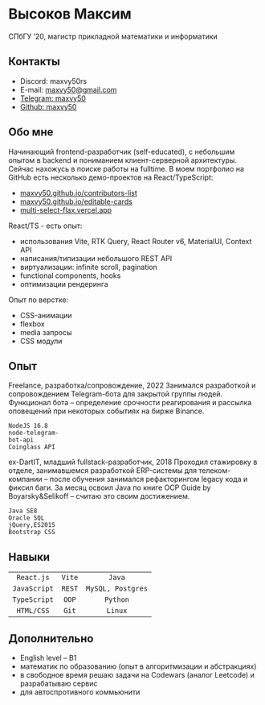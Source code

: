 # Высоков Максим
СПбГУ ’20, магистр прикладной математики и информатики

## Контакты
* Discord: maxvy50rs
* E-mail: maxvy50@gmail.com
* [Telegram: maxvy50](t.me/maxvy50)
* [Github: maxvy50](github.com/maxvy50)

## Обо мне
Начинающий frontend-разработчик (self-educated), с небольшим опытом в backend и
пониманием клиент-серверной архитектуры. Сейчас нахожусь в поиске работы на fulltime.
В моем портфолио на GitHub есть несколько демо-проектов на React/TypeScript:
* [maxvy50.github.io/contributors-list](maxvy50.github.io/contributors-list)
* [maxvy50.github.io/editable-cards](maxvy50.github.io/editable-cards)
* [multi-select-flax.vercel.app](multi-select-flax.vercel.app)

React/TS - есть опыт:
* использования Vite, RTK Query, React Router v6,
MaterialUI, Context API
* написания/типизации небольшого REST API
* виртуализации: infinite scroll, pagination
* functional components, hooks
* оптимизации рендеринга

Опыт по верстке:
* CSS-анимации
* flexbox
* media запросы
* CSS модули

## Опыт
Freelance, разработка/сопровождение, 2022
Занимался разработкой и сопровождением Telegram-бота для закрытой
группы людей. Функционал бота – определение срочности реагирования и
рассылка оповещений при некоторых событиях на бирже Binance.
```
NodeJS 16.8
node-telegram-
bot-api
Coinglass API
```

ex-DartIT, младший fullstack-разработчик, 2018
Проходил стажировку в отделе, занимавшемся разработкой ERP-системы
для телеком-компании – после обучения занимался рефакторингом legacy
кода и фиксил баги. За месяц освоил Java по книге OCP Guide by
Boyarsky&Selikoff – считаю это своим достижением.
```
Java SE8
Oracle SQL
jQuery,ES2015
Bootstrap CSS
```

## Навыки
|                 |                 |                  |
|:---------------:|:---------------:|:----------------:|
|  `React.js`     |    `Vite`       |    `Java`        |
|  `JavaScript`   |    `REST`       | `MySQL, Postgres`|
|  `TypeScript`   |    `OOP`        | `Python`         |
|  `HTML/CSS`     |    `Git`        | `Linux`          |


## Дополнительно
* English level – B1
* математик по образованию (опыт в алгоритмизации и абстракциях)
* в свободное время решаю задачи на Codewars (аналог Leetcode) и разрабатываю сервис
* для автоспротивного коммьюнити